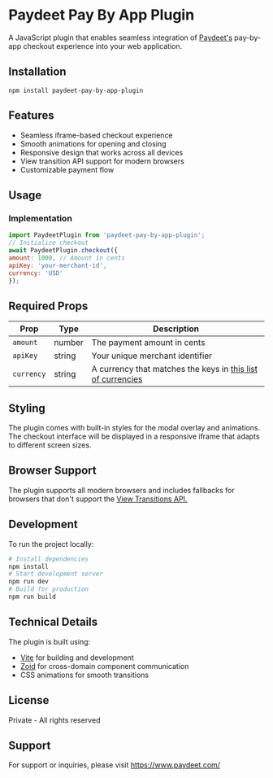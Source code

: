 # Paydeet Pay By App Plugin

A JavaScript plugin that enables seamless integration of [Paydeet's](https://www.paydeet.com/) pay-by-app checkout experience into your web application.

## Installation
```
npm install paydeet-pay-by-app-plugin
```

## Features

- Seamless iframe-based checkout experience
- Smooth animations for opening and closing
- Responsive design that works across all devices
- View transition API support for modern browsers
- Customizable payment flow

## Usage

### Implementation
```javascript
import PaydeetPlugin from 'paydeet-pay-by-app-plugin';
// Initialize checkout
await PaydeetPlugin.checkout({
amount: 1000, // Amount in cents
apiKey: 'your-merchant-id',
currency: 'USD'
});
```


## Required Props

| Prop | Type | Description |
|------|------|-------------|
| `amount` | number | The payment amount in cents |
| `apiKey` | string | Your unique merchant identifier |
| `currency` | string | A currency that matches the keys in [this list of currencies](https://gist.github.com/ksafranski/2973986)|

## Styling

The plugin comes with built-in styles for the modal overlay and animations. The checkout interface will be displayed in a responsive iframe that adapts to different screen sizes.

## Browser Support

The plugin supports all modern browsers and includes fallbacks for browsers that don't support the [View Transitions API.](https://developer.mozilla.org/en-US/docs/Web/API/Document/startViewTransition)

## Development

To run the project locally:

```bash
# Install dependencies
npm install
# Start development server
npm run dev
# Build for production
npm run build
```


## Technical Details

The plugin is built using:
- [Vite](https://vite.dev/) for building and development
- [Zoid](https://www.npmjs.com/package/@krakenjs/zoid) for cross-domain component communication
- CSS animations for smooth transitions

## License

Private - All rights reserved

## Support

For support or inquiries, please visit https://www.paydeet.com/
